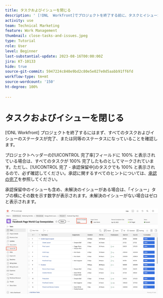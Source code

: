 ```yaml
---
title: タスクおよびイシューを閉じる
description: ' [!DNL  Workfront]でプロジェクトを終了する前に、タスクとイシューが終了していることを確認する方法を学びます。'
activity: use
team: Technical Marketing
feature: Work Management
thumbnail: close-tasks-and-issues.jpeg
type: Tutorial
role: User
level: Beginner
last-substantial-update: 2023-08-16T00:00:00Z
jira: KT-10133
hide: true
source-git-commit: 5947224c840e9bd2c80e5e027e0d5aabb91ff6fd
workflow-type: tm+mt
source-wordcount: '150'
ht-degree: 100%

---
```


# タスクおよびイシューを閉じる

[!DNL Workfront] プロジェクトを終了するにはまず、すべてのタスクおよびイシューのステータスが完了、または同等のステータスになっていることを確認します。

プロジェクトヘッダーの[!UICONTROL 完了率]フィールドに 100% と表示されている場合は、すべてのタスクが 100% 完了したものとしてマークされています。ただし、[!UICONTROL 完了 - 承認保留中]のタスクでも 100% と表示されるので、必ず確認してください。承認に関するすべてのヒントについては、[承認の完了](https://experienceleague.adobe.com/docs/workfront-learn/tutorials-workfront/manage-work/close-a-project/complete-approvals.html?lang=ja)を参照してください。

承認保留中のイシューも含め、未解決のイシューがある場合は、「イシュー」タブの横にその数を示す数字が表示されます。未解決のイシューがない場合はゼロと表示されます。

![[!UICONTROL 完了率]とオープンなイシューを表示しているプロジェクト](assets/close-tasks-and-issues.png)
